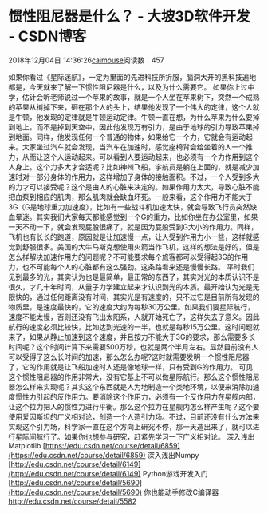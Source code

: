 
# 惯性阻尼器是什么？ - 大坡3D软件开发 - CSDN博客

2018年12月04日 14:36:26[caimouse](https://me.csdn.net/caimouse)阅读数：457


如果你看过《星际迷航》，一定为里面的先进科技所折服，脑洞大开的黑科技遍地都是，今天就来了解一下惯性阻尼器是什么，以及为什么需要它。
如果你上过中学，估计会听老师说过一个苹果的故事，就是一个人坐在苹果树下，突然一个成熟的苹果从树掉下来，砸在那个人的头上，结果他发现了一个伟大的定律，这个人就是牛顿，他发现的定律就是牛顿运动定律。牛顿一直在想，为什么苹果为什么要掉到地上，而不是掉到天空中，因此他发现万有引力，是由于地球的引力导致苹果掉到地面。同样，他发现任何一个普通的物体，如果给它一个力，它就会有运动起来。大家坐过汽车就会发现，当汽车在加速时，感觉座椅背会给坐着的人一个推力，从而让这个人运动起来。可以看到人要运动起来，也必须有一个力作用到这个人身上。这个力多大才合适呢？比如神州飞船，宇航员是躺在上面的，就是减少加速时对一部分身体的作用力，这样增加了身体的接触面积。不过，一个人受到多大的力才可以接受呢？这个是由人的心脏来决定的。如果作用力太大，导致心脏不能把血泵到相应的肌肉，那么肌肉就会缺血坏死。一般来看，这个作用力不能大于3G（G是地球重力加速度），比如有一些战斗机加速太快，就会导致飞行员突然缺血晕迷。其实我们大家每天都能感觉到一个G的重力，比如你坐在办公室里，如果一天不动一下，就会发现屁股很痛了，就是因为屁股受到G大小的作用力。同样，飞机也有长长的跑道，原因就是让加速慢一点，让人受到作用力小一些，这样就感觉到舒服很多。美国的大牛马斯克想使用火箭当作飞机，这样的想法是好的，但是怎么样解决加速作用力的问题呢？不可能要求每个旅客都可以受得起3G的作用力，也不可能每个人的心脏都有这么强劲。这条路看来还是慢慢长路。
平时我们见到最多的光，其实认为也是最简单，最正常的东西了，其实对光的本质认识不是很久，才几十年时间，从量子力学建立起来才认识到光的本质。最开始认为光是无限快的，通过任何距离没有时间，其实光是有速度的，只不过它是目前所有发现的物质里，是速度最快的，它的速度大约为每秒30万公里。如果我们要星际航行，速度不能太慢，否则还没有飞出太阳系，人就开始死亡了，这样失去了意义。因此航行的速度必须比较快，比如达到光速的一半，也就是每秒15万公里。这时问题就来了，如果从静止加速到这个速度，并且按力不能大于3G的要求，那么需要多长时间呢？这个时间计算下来需要500万秒，也就是两个半月左右。显然目前没有人可以受得了这么长时间的加速，那么怎么办呢?这时就需要发明一个惯性阻尼器了，它的作用就是让飞船加速时人还是像地球一样，只有受到G的作用力。
可见这个惯性阻尼器的作用非常大，没有它基上不可以做星际航行。那么这个惯性阻尼器怎么样来实现呢？其实这个东西就是人为地制造一个类地环境，以便来消除加速度惯性力引起的反作用力。要消除这个作用力，必须有一个反作用力在星舰内部，让这个拉力把人的惯性力进行平衡。那么这个拉力在星舰内怎么样产生呢？这个要使用爱因斯坦的广义相对论，创造一个人造引力场。不过，目前还没有什么方法来实现这个引力场，科学家一直在这个方向上研究不停，那一天造出来了，就可以进行星际间航行了。如果你也想参与研究，赶紧先学习一下广义相对论。
深入浅出Matplotlib
[https://edu.csdn.net/course/detail/6859](https://edu.csdn.net/course/detail/6859)
深入浅出Numpy
[http://edu.csdn.net/course/detail/6149](http://edu.csdn.net/course/detail/6149)
Python游戏开发入门
[http://edu.csdn.net/course/detail/5690](http://edu.csdn.net/course/detail/5690)
你也能动手修改C编译器
http://edu.csdn.net/course/detail/5582



